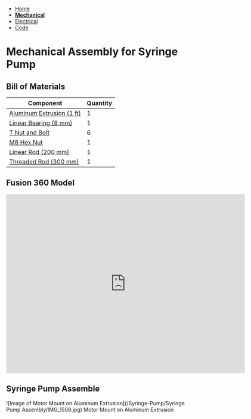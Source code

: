 - [Home](/Syringe-Pump/index) 
- **[Mechanical](/Syringe-Pump/mechanical)**
- [Electrical](/Syringe-Pump/electrical) 
- [Code](/Syringe-Pump/code) 



# Mechanical Assembly for Syringe Pump

## Bill of Materials

Component    | Quantity
------------ | -------------
[Aluminum Extrusion (1 ft)](https://www.mcmaster.com/47065T107/)| 1
[Linear Bearing (8 mm)](https://www.mcmaster.com/61205K75/)| 1
[T Nut and Bolt](https://www.mcmaster.com/47065T139/)| 6
[M8 Hex Nut](https://www.mcmaster.com/90592A022/)| 1
[Linear Rod (200 mm)](https://www.mcmaster.com/6112K44/)| 1
[Threaded Rod (300 mm)](https://www.mcmaster.com/1078N32/)| 1



## Fusion 360 Model

<iframe src="https://vanderbilt423.autodesk360.com/shares/public/SH56a43QTfd62c1cd968a10c07cebebbe913?mode=embed" width="640" height="480" allowfullscreen="true" webkitallowfullscreen="true" mozallowfullscreen="true"  frameborder="0"></iframe>


## Syringe Pump Assemble
![Image of Motor Mount on Aluminum Extrusion](/Syringe-Pump/Syringe Pump Assembly/IMG_1509.jpg)
Motor Mount on Aluminum Extrusion
